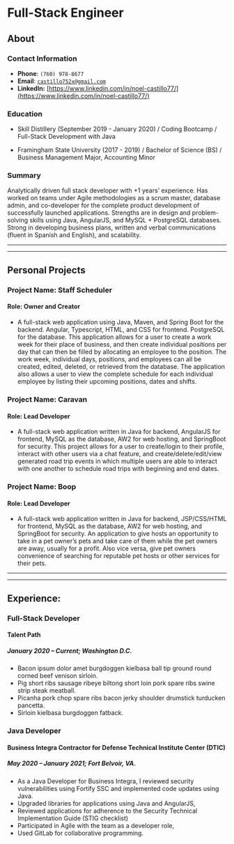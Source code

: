 <link rel="stylesheet" type="text/css" media="all" href="./style.css" />

# Full-Stack Engineer

## About

### Contact Information
* **Phone**: `(760) 978-8677`
* **Email**: <a href="mailto:castillo752x@gmail.com">`castillo752x@gmail.com`</a>
* **LinkedIn:** [https://www.linkedin.com/in/noel-castillo77/](https://www.linkedin.com/in/noel-castillo77/)

### Education
* Skill Distillery (September 2019 - January 2020) / Coding Bootcamp / Full-Stack Development with Java

* Framingham State University (2017 - 2019) / Bachelor of Science (BS) / Business Management Major, Accounting Minor

### Summary
Analytically driven full stack developer with +1 years’ experience. Has
worked on teams under Agile methodologies as a scrum master,
database admin, and co-developer for the complete product
development of successfully launched applications. Strengths are in
design and problem-solving skills using Java, AngularJS, and MySQL + PostgreSQL
databases. Strong in developing business plans, written and verbal
communications (fluent in Spanish and English), and scalability.

<hr><hr>

## Personal Projects

### Project Name: Staff Scheduler
#### Role: Owner and Creator
* A full-stack web application using Java, Maven, and Spring Boot for the backend. Angular, Typescript, HTML, and CSS for frontend. PostgreSQL for the database. This application allows for a user to create a work week for their place of business, and then create individual positions per day that can then be filled by allocating an employee to the position. The work week, individual days, positions, and employees can all be created, edited, deleted, or retrieved from the database. The application also allows a user to view the complete schedule for each individual employee by listing their upcoming positions, dates and shifts.


### Project Name: Caravan
#### Role: Lead Developer
* A full-stack web application written in Java for backend,
AngularJS for frontend, MySQL as the database, AW2 for web
hosting, and SpringBoot for security. This project allows for a user to
create/login to their profile, interact with other users via a chat
feature, and create/delete/edit/view generated road trip events in
which multiple users are able to interact with one another to
schedule road trips with beginning and end dates.

### Project Name: Boop
#### Role: Lead Developer
* A full-stack web application written in Java for backend, JSP/CSS/HTML for frontend, MySQL as the database, AW2 for web hosting, and SpringBoot for security. An application to give hosts an opportunity to take in a pet owner’s pets and take care of them while the pet owners are away, usually for a profit. Also vice versa, give pet owners convenience of searching for reputable pet hosts or other services for their pets.

<hr><hr>

## Experience:

### Full-Stack Developer
#### Talent Path
##### January 2020 – Current; Washington D.C.

* Bacon ipsum dolor amet burgdoggen kielbasa ball tip ground round corned beef venison sirloin.
* Pig short ribs sausage ribeye biltong short loin pork spare ribs swine strip steak meatball.
* Picanha pork chop spare ribs bacon jerky shoulder drumstick turducken pancetta.
* Sirloin kielbasa burgdoggen fatback.

### Java Developer
#### Business Integra Contractor for Defense Technical Institute Center (DTIC)
##### May 2020 – January 2021; Fort Belvoir, VA.

* As a Java Developer for Business Integra, I reviewed security vulnerabilities using Fortify SSC and implemented code updates using Java.
* Upgraded libraries for applications using Java and AngularJS,
* Reviewed applications for adherence to the Security Technical
Implementation Guide (STIG checklist)
* Participated in Agile with the team as a developer role,
* Used GitLab for collaborative programming.
